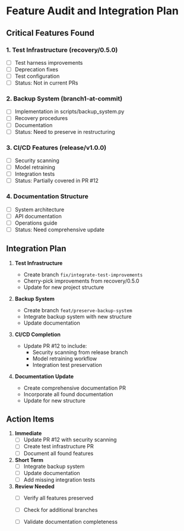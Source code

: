 # Feature Audit and Integration Plan

## Critical Features Found

### 1. Test Infrastructure (recovery/0.5.0)
- [ ] Test harness improvements
- [ ] Deprecation fixes
- [ ] Test configuration
- [ ] Status: Not in current PRs

### 2. Backup System (branch1-at-commit)
- [ ] Implementation in scripts/backup_system.py
- [ ] Recovery procedures
- [ ] Documentation
- [ ] Status: Need to preserve in restructuring

### 3. CI/CD Features (release/v1.0.0)
- [ ] Security scanning
- [ ] Model retraining
- [ ] Integration tests
- [ ] Status: Partially covered in PR #12

### 4. Documentation Structure
- [ ] System architecture
- [ ] API documentation
- [ ] Operations guide
- [ ] Status: Need comprehensive update

## Integration Plan

1. **Test Infrastructure**
   - Create branch `fix/integrate-test-improvements`
   - Cherry-pick improvements from recovery/0.5.0
   - Update for new project structure

2. **Backup System**
   - Create branch `feat/preserve-backup-system`
   - Integrate backup system with new structure
   - Update documentation

3. **CI/CD Completion**
   - Update PR #12 to include:
     - Security scanning from release branch
     - Model retraining workflow
     - Integration test preservation

4. **Documentation Update**
   - Create comprehensive documentation PR
   - Incorporate all found documentation
   - Update for new structure

## Action Items

1. **Immediate**
   - [ ] Update PR #12 with security scanning
   - [ ] Create test infrastructure PR
   - [ ] Document all found features

2. **Short Term**
   - [ ] Integrate backup system
   - [ ] Update documentation
   - [ ] Add missing integration tests

3. **Review Needed**
   - [ ] Verify all features preserved
   - [ ] Check for additional branches
   - [ ] Validate documentation completeness

